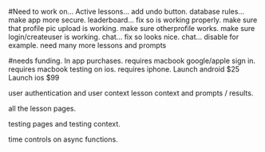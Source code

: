 #Need to work on...
    Active lessons... add undo button.
    database rules... make app more secure.
    leaderboard... fix so is working properly.
    make sure that profile pic upload is working.
    make sure otherprofile works.
    make sure login/createuser is working.
    chat... fix so looks nice.
    chat... disable for example.
    need many more lessons and prompts

#needs funding.
    In app purchases. requires macbook
    google/apple sign in. requires macbook
    testing on ios. requires iphone.
    Launch android $25
    Launch ios $99


user authentication and user context
lesson context and prompts / results.

all the lesson pages.

testing pages and testing context.

time controls on async functions.
